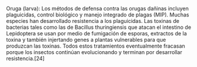 Oruga (larva): Los métodos de defensa contra las orugas dañinas incluyen plaguicidas, control biológico y manejo integrado de plagas (MIP). Muchas especies han desarrollado resistencia a los plaguicidas. Las toxinas de bacterias tales como las de  Bacillus thuringiensis que atacan el intestino de Lepidoptera se usan por medio de fumigación de esporas, extractos de la toxina y también injertando genes a plantas vulnerables para que produzcan las toxinas. Todos estos tratamientos eventualmente fracasan porque los insectos continúan evolucionando y terminan por desarrollar resistencia.[24]​
